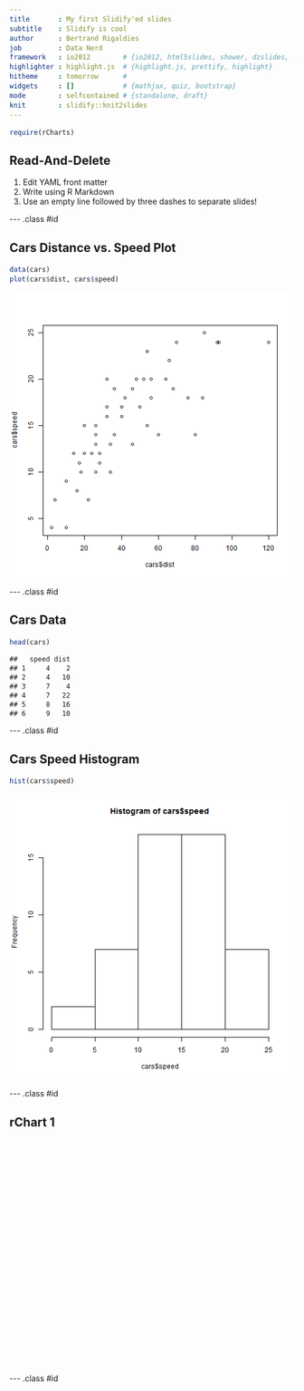 ```yaml
---
title       : My first Slidify'ed slides
subtitle    : Slidify is cool
author      : Bertrand Rigaldies
job         : Data Nerd
framework   : io2012        # {io2012, html5slides, shower, dzslides, ...}
highlighter : highlight.js  # {highlight.js, prettify, highlight}
hitheme     : tomorrow      # 
widgets     : []            # {mathjax, quiz, bootstrap}
mode        : selfcontained # {standalone, draft}
knit        : slidify::knit2slides
---
```



```r
require(rCharts)
```

## Read-And-Delete

1. Edit YAML front matter
2. Write using R Markdown
3. Use an empty line followed by three dashes to separate slides!

--- .class #id 

## Cars Distance vs. Speed Plot


```r
data(cars)
plot(cars$dist, cars$speed)
```

![plot of chunk unnamed-chunk-1](assets/fig/unnamed-chunk-1-1.png)

--- .class #id 

## Cars Data


```r
head(cars)
```

```
##   speed dist
## 1     4    2
## 2     4   10
## 3     7    4
## 4     7   22
## 5     8   16
## 6     9   10
```

--- .class #id 

## Cars Speed Histogram


```r
hist(cars$speed)
```

![plot of chunk unnamed-chunk-3](assets/fig/unnamed-chunk-3-1.png)

--- .class #id 

## rChart 1

<link rel='stylesheet' href=C:/Program Files/R/R-3.1.3/library/rCharts/libraries/nvd3/css/nv.d3.css>
<link rel='stylesheet' href=C:/Program Files/R/R-3.1.3/library/rCharts/libraries/nvd3/css/rNVD3.css>
<script type='text/javascript' src=C:/Program Files/R/R-3.1.3/library/rCharts/libraries/nvd3/js/jquery-1.8.2.min.js></script>
<script type='text/javascript' src=C:/Program Files/R/R-3.1.3/library/rCharts/libraries/nvd3/js/d3.v3.min.js></script>
<script type='text/javascript' src=C:/Program Files/R/R-3.1.3/library/rCharts/libraries/nvd3/js/nv.d3.min-new.js></script>
<script type='text/javascript' src=C:/Program Files/R/R-3.1.3/library/rCharts/libraries/nvd3/js/fisheye.js></script> 
 <style>
  .rChart {
    display: block;
    margin-left: auto; 
    margin-right: auto;
    width: 800px;
    height: 400px;
  }  
  </style>
<div id = 'chart31149892d8f' class = 'rChart nvd3'></div>
<script type='text/javascript'>
 $(document).ready(function(){
      drawchart31149892d8f()
    });
    function drawchart31149892d8f(){  
      var opts = {
 "dom": "chart31149892d8f",
"width":    800,
"height":    400,
"x": "Hair",
"y": "Freq",
"group": "Eye",
"type": "multiBarChart",
"id": "chart31149892d8f" 
},
        data = [
 {
 "Hair": "Black",
"Eye": "Brown",
"Sex": "Male",
"Freq":             32 
},
{
 "Hair": "Brown",
"Eye": "Brown",
"Sex": "Male",
"Freq":             53 
},
{
 "Hair": "Red",
"Eye": "Brown",
"Sex": "Male",
"Freq":             10 
},
{
 "Hair": "Blond",
"Eye": "Brown",
"Sex": "Male",
"Freq":              3 
},
{
 "Hair": "Black",
"Eye": "Blue",
"Sex": "Male",
"Freq":             11 
},
{
 "Hair": "Brown",
"Eye": "Blue",
"Sex": "Male",
"Freq":             50 
},
{
 "Hair": "Red",
"Eye": "Blue",
"Sex": "Male",
"Freq":             10 
},
{
 "Hair": "Blond",
"Eye": "Blue",
"Sex": "Male",
"Freq":             30 
},
{
 "Hair": "Black",
"Eye": "Hazel",
"Sex": "Male",
"Freq":             10 
},
{
 "Hair": "Brown",
"Eye": "Hazel",
"Sex": "Male",
"Freq":             25 
},
{
 "Hair": "Red",
"Eye": "Hazel",
"Sex": "Male",
"Freq":              7 
},
{
 "Hair": "Blond",
"Eye": "Hazel",
"Sex": "Male",
"Freq":              5 
},
{
 "Hair": "Black",
"Eye": "Green",
"Sex": "Male",
"Freq":              3 
},
{
 "Hair": "Brown",
"Eye": "Green",
"Sex": "Male",
"Freq":             15 
},
{
 "Hair": "Red",
"Eye": "Green",
"Sex": "Male",
"Freq":              7 
},
{
 "Hair": "Blond",
"Eye": "Green",
"Sex": "Male",
"Freq":              8 
} 
]
  
      if(!(opts.type==="pieChart" || opts.type==="sparklinePlus" || opts.type==="bulletChart")) {
        var data = d3.nest()
          .key(function(d){
            //return opts.group === undefined ? 'main' : d[opts.group]
            //instead of main would think a better default is opts.x
            return opts.group === undefined ? opts.y : d[opts.group];
          })
          .entries(data);
      }
      
      if (opts.disabled != undefined){
        data.map(function(d, i){
          d.disabled = opts.disabled[i]
        })
      }
      
      nv.addGraph(function() {
        var chart = nv.models[opts.type]()
          .width(opts.width)
          .height(opts.height)
          
        if (opts.type != "bulletChart"){
          chart
            .x(function(d) { return d[opts.x] })
            .y(function(d) { return d[opts.y] })
        }
          
         
        
          
        

        
        
        
      
       d3.select("#" + opts.id)
        .append('svg')
        .datum(data)
        .transition().duration(500)
        .call(chart);

       nv.utils.windowResize(chart.update);
       return chart;
      });
    };
</script>

--- .class #id
